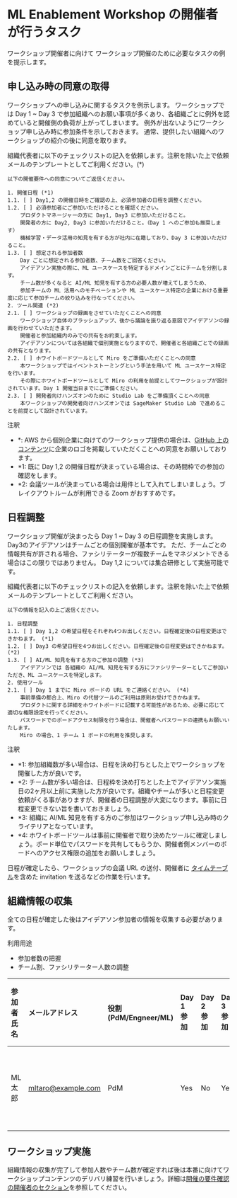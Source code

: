 # ML Enablement Workshop の開催者が行うタスク

ワークショップ開催者に向けて ワークショップ開催のために必要なタスクの例を提示します。


## 申し込み時の同意の取得

ワークショップへの申し込みに関するタスクを例示します。
ワークショップでは Day 1 ~ Day 3 で参加組織へのお願い事項が多くあり、各組織ごとに例外を認めていると開催側の負荷が上がってしまいます。
例外が出ないようにワークショップ申し込み時に参加条件を示しておきます。
通常、提供したい組織へのワークショップの紹介の後に同意を取ります。

組織代表者に以下のチェックリストの記入を依頼します。注釈を除いた上で依頼メールのテンプレートとしてご利用ください。(*)

```
以下の開催要件への同意についてご返信ください。

1. 開催日程 (*1)
1.1. [ ] Day1,2 の開催日時をご確認の上、必須参加者の日程を調整ください。
1.2. [ ] 必須参加者にご参加いただけることを確認ください。
    プロダクトマネージャーの方に Day1, Day3 に参加いただけること。
    開発者の方に Day2, Day3 に参加いただけること。（Day 1 へのご参加も推奨します）
    機械学習・データ活用の知見を有する方が社内に在籍しており、Day 3 に参加いただけること。
1.3. [ ] 想定される参加者数
    Day ごとに想定される参加者数、チーム数をご回答ください。
    アイデアソン実施の際に、ML ユースケースを特定するドメインごとにチームを分割します。
    チーム数が多くなると AI/ML 知見を有する方の必要人数が増えてしまうため、
    参加チームの ML 活用へのモチベーションや ML ユースケース特定の企業における重要度に応じて参加チームの絞り込みを行なってください。
2. ツール関連 (*2)
2.1. [ ] ワークショップの録画をさせていただくことへの同意
    ワークショップ自体のブラッシュアップ、後から議論を振り返る意図でアイデアソンの録画を行わせていただきます。
    開催者と参加組織内のみでの共有をお約束します。
    アイデアソンについては各組織で個別実施となりますので、開催者と各組織ごとでの録画の共有となります。
2.2. [ ] ホワイトボードツールとして Miro をご準備いただくことへの同意
    本ワークショップではイベントストーミングという手法を用いて ML ユースケース特定を行います。
    その際にホワイトボードツールとして Miro の利用を前提としてワークショップが設計されています。Day 1 開催当日までにご準備ください。
2.3. [ ] 開発者向けハンズオンのために Studio Lab をご準備頂くことへの同意
    本ワークショップの開発者向けハンズオンでは SageMaker Studio Lab で進めることを前提として設計されています。
```

注釈

- *: AWS から個別企業に向けてのワークショップ提供の場合は、[GitHub 上のコンテンツ](https://github.com/aws-samples/aws-ml-enablement-workshop)に企業のロゴを掲載していただくことへの同意をお願いしております。
- *1: 既に Day 1,2 の開催日程が決まっている場合は、その時間枠での参加の確認をします。
- *2: 会議ツールが決まっている場合は用件として入れてしまいましょう。ブレイクアウトルームが利用できる Zoom がおすすめです。

## 日程調整

ワークショップ開催が決まったら Day 1 ~ Day 3 の日程調整を実施します。
Day3のアイデアソンはチームごとの個別開催が基本です。
ただ、チームごとの情報共有が許される場合、ファシリテーターが複数チームをマネジメントできる場合はこの限りではありません。
Day 1,2 については集合研修として実施可能です。

組織代表者に以下のチェックリストの記入を依頼します。注釈を除いた上で依頼メールのテンプレートとしてご利用ください。

```
以下の情報を記入の上ご返信ください。

1. 日程調整
1.1. [ ] Day 1,2 の希望日程をそれぞれ4つお出しください。日程確定後の日程変更はできかねます。 (*1)
1.2. [ ] Day3 の希望日程を4つお出しください。日程確定後の日程変更はできかねます。 (*2)
1.3. [ ] AI/ML 知見を有する方のご参加の調整 (*3)
    アイデアソンでは 各組織の AI/ML 知見を有する方にファシリテーターとしてご参加いただき、ML ユースケースを特定します。
2. 使用ツール
2.1. [ ] Day 1 までに Miro ボードの URL をご連絡ください。 (*4)
    事前準備の都合上、Miro の代替ツールのご利用は原則お受けできかねます。
    プロダクトに関する詳細をホワイトボードに記載する可能性があるため、必要に応じて適切な権限設定を行ってください。
    パスワードでのボードアクセス制限を行う場合は、開催者へパスワードの連携もお願いいたします。
    Miro の場合、1 チーム 1 ボードの利用を推奨します。
```

注釈

- *1: 参加組織数が多い場合は、日程を決め打ちとした上でワークショップを開催した方が良いです。
- *2: チーム数が多い場合は、日程枠を決め打ちとした上でアイデアソン実施日の2ヶ月以上前に実施した方が良いです。組織やチームが多いと日程変更依頼がくる事がありますが、開催者の日程調整が大変になります。事前に日程変更できない旨を書いておきましょう。
- *3: 組織に AI/ML 知見を有する方のご参加はワークショップ申し込み時のクライテリアとなっています。
- *4: ホワイトボードツールは事前に開催者で取り決めたツールに確定しましょう。ボード単位でパスワードを共有してもらうか、開催者側メンバーのボードへのアクセス権限の追加をお願いしましょう。

日程が確定したら、ワークショップの会議 URL の送付、開催者に [タイムテーブル](/timetable.md)を含めた invitation を送るなどの作業を行います。

## 組織情報の収集

全ての日程が確定した後はアイデアソン参加者の情報を収集する必要があります。

利用用途

- 参加者数の把握
- チーム割、ファシリテーター人数の調整

|参加者氏名|メールアドレス|役割(PdM/Engneer/ML)|Day 1 参加|Day 2 参加|Day 3 参加|担当サービス|チーム分け|
|:--|:--|:--|:--|:--|:--|:--|:--|
|ML 太郎|mltaro@example.com|PdM|Yes|No|Yes|XXサービスYY機能|XXサービス|

## ワークショップ実施

組織情報の収集が完了して参加人数やチーム数が確定すれば後は本番に向けてワークショップコンテンツのデリバリ練習を行いましょう。詳細は[開催の要件確認の開催者のセクション](requirements.md)を参照してください。
